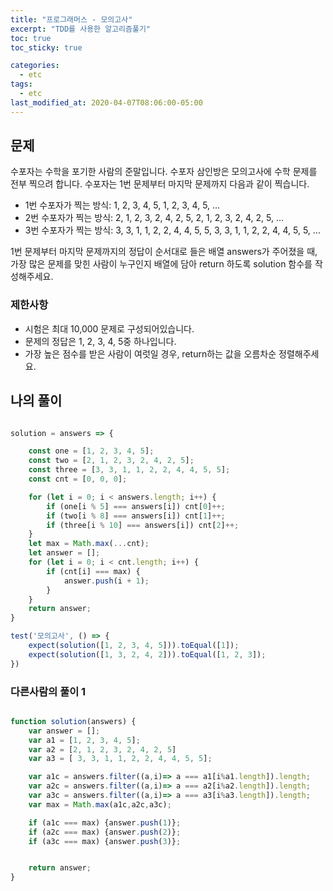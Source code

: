 ```yaml
---
title: "프로그래머스 - 모의고사"
excerpt: "TDD를 사용한 알고리즘풀기"
toc: true
toc_sticky: true

categories:
  - etc
tags:
  - etc
last_modified_at: 2020-04-07T08:06:00-05:00
---
```


## 문제 

수포자는 수학을 포기한 사람의 준말입니다. 수포자 삼인방은 모의고사에 수학 문제를 전부 찍으려 합니다. 수포자는 1번 문제부터 마지막 문제까지 다음과 같이 찍습니다.

+ 1번 수포자가 찍는 방식: 1, 2, 3, 4, 5, 1, 2, 3, 4, 5, ...
+ 2번 수포자가 찍는 방식: 2, 1, 2, 3, 2, 4, 2, 5, 2, 1, 2, 3, 2, 4, 2, 5, ...
+ 3번 수포자가 찍는 방식: 3, 3, 1, 1, 2, 2, 4, 4, 5, 5, 3, 3, 1, 1, 2, 2, 4, 4, 5, 5, ...

1번 문제부터 마지막 문제까지의 정답이 순서대로 들은 배열 answers가 주어졌을 때, 가장 많은 문제를 맞힌 사람이 누구인지 배열에 담아 return 하도록 solution 함수를 작성해주세요.

### 제한사항

+ 시험은 최대 10,000 문제로 구성되어있습니다.
+ 문제의 정답은 1, 2, 3, 4, 5중 하나입니다.
+  가장 높은 점수를 받은 사람이 여럿일 경우, return하는 값을 오름차순 정렬해주세요.

## 나의 풀이

```js

solution = answers => {

    const one = [1, 2, 3, 4, 5];
    const two = [2, 1, 2, 3, 2, 4, 2, 5];
    const three = [3, 3, 1, 1, 2, 2, 4, 4, 5, 5];
    const cnt = [0, 0, 0];

    for (let i = 0; i < answers.length; i++) {
        if (one[i % 5] === answers[i]) cnt[0]++;
        if (two[i % 8] === answers[i]) cnt[1]++;
        if (three[i % 10] === answers[i]) cnt[2]++;
    }
    let max = Math.max(...cnt);
    let answer = [];
    for (let i = 0; i < cnt.length; i++) {
        if (cnt[i] === max) {
            answer.push(i + 1);
        }
    }
    return answer;
}

test('모의고사', () => {
    expect(solution([1, 2, 3, 4, 5])).toEqual([1]);
    expect(solution([1, 3, 2, 4, 2])).toEqual([1, 2, 3]);
})


```

### 다른사람의 풀이 1

```js

function solution(answers) {
    var answer = [];
    var a1 = [1, 2, 3, 4, 5];
    var a2 = [2, 1, 2, 3, 2, 4, 2, 5]
    var a3 = [ 3, 3, 1, 1, 2, 2, 4, 4, 5, 5];

    var a1c = answers.filter((a,i)=> a === a1[i%a1.length]).length;
    var a2c = answers.filter((a,i)=> a === a2[i%a2.length]).length;
    var a3c = answers.filter((a,i)=> a === a3[i%a3.length]).length;
    var max = Math.max(a1c,a2c,a3c);

    if (a1c === max) {answer.push(1)};
    if (a2c === max) {answer.push(2)};
    if (a3c === max) {answer.push(3)};


    return answer;
}


```

